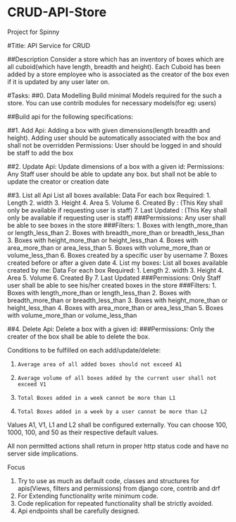 # CRUD-API-Store
Project for Spinny

#Title:
API Service for CRUD
 
##Description
Consider a store which has an inventory of boxes which are all cuboid(which have length, breadth and height). Each Cuboid has been added by a store employee who is associated as the creator of the box even if it is updated by any user later on.
 
#Tasks:
##0. Data Modelling
   Build minimal Models required for the such a store. You can use contrib modules for necessary models(for eg: users)
 
##Build api for the following specifications:


##1. Add Api:
   Adding a box with given dimensions(length breadth and height).
   Adding user should be automatically associated with the box and shall not be overridden
   Permissions:
         User should be logged in and should be staff to add the box
 
##2. Update Api:
   Update dimensions of a box with a given id:
   Permissions:
         Any Staff user should be able to update any box. but shall not be able to update the creator or creation date
 
##3. List all Api
   List all boxes available:
   Data For each box Required:
           1. Length
           2. width
           3. Height
           4. Area
           5. Volume
           6. Created By :  (This Key shall only be available if requesting user is staff)
           7. Last Updated :  (This Key shall only be available if requesting user is staff)
   ###Permissions:
           Any user shall be able to see boxes in the store
   ###Filters:
           1. Boxes with length_more_than or length_less_than
           2. Boxes with breadth_more_than or breadth_less_than
           3. Boxes with height_more_than or height_less_than
           4. Boxes with area_more_than or area_less_than
           5. Boxes with volume_more_than or volume_less_than
           6. Boxes created by a specific user by username
           7. Boxes created before or after a given date
4. List my boxes:
   List all boxes available created by me:
   Data For each box Required:
           1. Length
           2. width
           3. Height
           4. Area
           5. Volume
           6. Created By
           7. Last Updated
   ###Permissions:
           Only Staff user shall be able to see his/her created boxes in the store
   ###Filters:
           1. Boxes with length_more_than or length_less_than
           2. Boxes with breadth_more_than or breadth_less_than
           3. Boxes with height_more_than or height_less_than
           4. Boxes with area_more_than or area_less_than
           5. Boxes with volume_more_than or volume_less_than
 
##4. Delete Api:
   Delete a box with a given id:
   ###Permissions:
        Only the creater of the box shall be able to delete the box.
 
Conditions to be fulfilled on each add/update/delete:
1.     Average area of all added boxes should not exceed A1
2.     Average volume of all boxes added by the current user shall not exceed V1
3.     Total Boxes added in a week cannot be more than L1
4.     Total Boxes added in a week by a user cannot be more than L2
Values A1, V1, L1 and L2 shall be configured externally. You can choose 100, 1000, 100, and 50 as their respective default values.
 
All non permitted actions shall return in proper http status code and have no server side implications.
 
Focus
1. Try to use as much as default code, classes and structures for apis(Views, filters and permissions) from django core, contrib and drf
2. For Extending functionality write minimum code.
3. Code replication for repeated functionality shall be strictly avoided.
4. Api endpoints shall be carefully designed.

